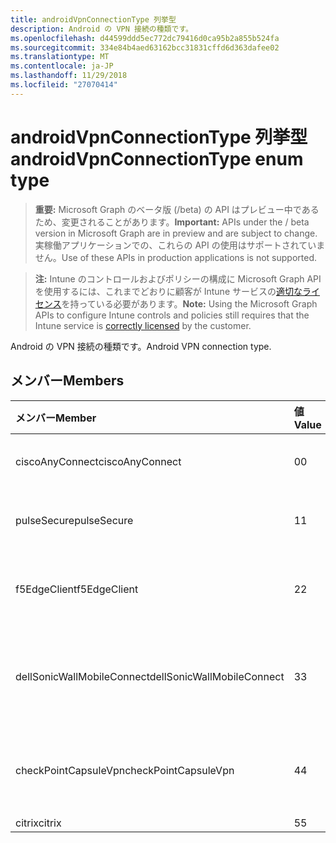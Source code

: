 ```yaml
---
title: androidVpnConnectionType 列挙型
description: Android の VPN 接続の種類です。
ms.openlocfilehash: d44599ddd5ec772dc79416d0ca95b2a855b524fa
ms.sourcegitcommit: 334e84b4aed63162bcc31831cffd6d363dafee02
ms.translationtype: MT
ms.contentlocale: ja-JP
ms.lasthandoff: 11/29/2018
ms.locfileid: "27070414"
---
```

# <a name="androidvpnconnectiontype-enum-type"></a><span data-ttu-id="7c0d1-103">androidVpnConnectionType 列挙型</span><span class="sxs-lookup"><span data-stu-id="7c0d1-103">androidVpnConnectionType enum type</span></span>

> <span data-ttu-id="7c0d1-104">**重要:** Microsoft Graph のベータ版 (/beta) の API はプレビュー中であるため、変更されることがあります。</span><span class="sxs-lookup"><span data-stu-id="7c0d1-104">**Important:** APIs under the / beta version in Microsoft Graph are in preview and are subject to change.</span></span> <span data-ttu-id="7c0d1-105">実稼働アプリケーションでの、これらの API の使用はサポートされていません。</span><span class="sxs-lookup"><span data-stu-id="7c0d1-105">Use of these APIs in production applications is not supported.</span></span>

> <span data-ttu-id="7c0d1-106">**注:** Intune のコントロールおよびポリシーの構成に Microsoft Graph API を使用するには、これまでどおりに顧客が Intune サービスの[適切なライセンス](https://go.microsoft.com/fwlink/?linkid=839381)を持っている必要があります。</span><span class="sxs-lookup"><span data-stu-id="7c0d1-106">**Note:** Using the Microsoft Graph APIs to configure Intune controls and policies still requires that the Intune service is [correctly licensed](https://go.microsoft.com/fwlink/?linkid=839381) by the customer.</span></span>

<span data-ttu-id="7c0d1-107">Android の VPN 接続の種類です。</span><span class="sxs-lookup"><span data-stu-id="7c0d1-107">Android VPN connection type.</span></span>
## <a name="members"></a><span data-ttu-id="7c0d1-108">メンバー</span><span class="sxs-lookup"><span data-stu-id="7c0d1-108">Members</span></span>
|<span data-ttu-id="7c0d1-109">メンバー</span><span class="sxs-lookup"><span data-stu-id="7c0d1-109">Member</span></span>|<span data-ttu-id="7c0d1-110">値</span><span class="sxs-lookup"><span data-stu-id="7c0d1-110">Value</span></span>|<span data-ttu-id="7c0d1-111">説明</span><span class="sxs-lookup"><span data-stu-id="7c0d1-111">Description</span></span>|
|:---|:---|:---|
|<span data-ttu-id="7c0d1-112">ciscoAnyConnect</span><span class="sxs-lookup"><span data-stu-id="7c0d1-112">ciscoAnyConnect</span></span>|<span data-ttu-id="7c0d1-113">0</span><span class="sxs-lookup"><span data-stu-id="7c0d1-113">0</span></span>|<span data-ttu-id="7c0d1-114">Cisco AnyConnect。</span><span class="sxs-lookup"><span data-stu-id="7c0d1-114">Cisco AnyConnect.</span></span>|
|<span data-ttu-id="7c0d1-115">pulseSecure</span><span class="sxs-lookup"><span data-stu-id="7c0d1-115">pulseSecure</span></span>|<span data-ttu-id="7c0d1-116">1</span><span class="sxs-lookup"><span data-stu-id="7c0d1-116">1</span></span>|<span data-ttu-id="7c0d1-117">パルスをセキュリティで保護します。</span><span class="sxs-lookup"><span data-stu-id="7c0d1-117">Pulse Secure.</span></span>|
|<span data-ttu-id="7c0d1-118">f5EdgeClient</span><span class="sxs-lookup"><span data-stu-id="7c0d1-118">f5EdgeClient</span></span>|<span data-ttu-id="7c0d1-119">2</span><span class="sxs-lookup"><span data-stu-id="7c0d1-119">2</span></span>|<span data-ttu-id="7c0d1-120">F5 キーを押してエッジのクライアントです。</span><span class="sxs-lookup"><span data-stu-id="7c0d1-120">F5 Edge Client.</span></span>|
|<span data-ttu-id="7c0d1-121">dellSonicWallMobileConnect</span><span class="sxs-lookup"><span data-stu-id="7c0d1-121">dellSonicWallMobileConnect</span></span>|<span data-ttu-id="7c0d1-122">3</span><span class="sxs-lookup"><span data-stu-id="7c0d1-122">3</span></span>|<span data-ttu-id="7c0d1-123">Dell SonicWALL モバイル接続します。</span><span class="sxs-lookup"><span data-stu-id="7c0d1-123">Dell SonicWALL Mobile Connection.</span></span>|
|<span data-ttu-id="7c0d1-124">checkPointCapsuleVpn</span><span class="sxs-lookup"><span data-stu-id="7c0d1-124">checkPointCapsuleVpn</span></span>|<span data-ttu-id="7c0d1-125">4</span><span class="sxs-lookup"><span data-stu-id="7c0d1-125">4</span></span>|<span data-ttu-id="7c0d1-126">ポイント カプセル VPN を確認してください。</span><span class="sxs-lookup"><span data-stu-id="7c0d1-126">Check Point Capsule VPN.</span></span>|
|<span data-ttu-id="7c0d1-127">citrix</span><span class="sxs-lookup"><span data-stu-id="7c0d1-127">citrix</span></span>|<span data-ttu-id="7c0d1-128">5</span><span class="sxs-lookup"><span data-stu-id="7c0d1-128">5</span></span>|<span data-ttu-id="7c0d1-129">Citrix</span><span class="sxs-lookup"><span data-stu-id="7c0d1-129">Citrix</span></span>|





